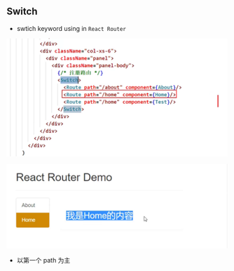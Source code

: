 ## Switch

- swtich keyword using in `React Router`

![](img/2021-09-11-14-07-20.png)

![](img/2021-09-11-14-07-45.png)

- 以第一个 path 为主